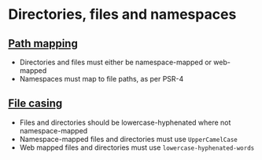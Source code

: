 # Directories, files and namespaces

## [Path mapping](path-mapping.md)

+ Directories and files must either be namespace-mapped or web-mapped
+ Namespaces must map to file paths, as per PSR-4

## [File casing](file-casing.md)

+ Files and directories should be lowercase-hyphenated where not namespace-mapped
+ Namespace-mapped files and directories must use `UpperCamelCase`
+ Web mapped files and directories must use `lowercase-hyphenated-words`
